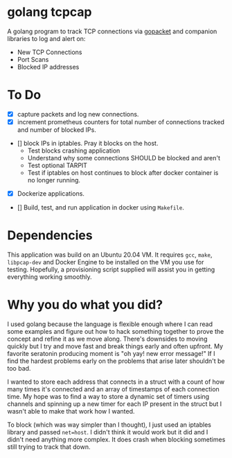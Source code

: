 # golang tcpcap

A golang program to track TCP connections via [gopacket](https://github.com/google/gopacket) and companion libraries to log and alert on:

* New TCP Connections
* Port Scans
* Blocked IP addresses

# To Do

- [x] capture packets and log new connections.
- [x] increment prometheus counters for total number of connections tracked and number of blocked IPs.
- [] block IPs in iptables. Pray it blocks on the host.
    * Test blocks crashing application
    * Understand why some connections SHOULD be blocked and aren't
    * Test optional TARPIT
    * Test if iptables on host continues to block after docker container is no longer running.
- [x] Dockerize applications.
- [] Build, test, and run application in docker using `Makefile`.


# Dependencies

This application was build on an Ubuntu 20.04 VM. It requires `gcc`, `make`, `libpcap-dev` and Docker Engine to be installed on the VM you use for testing. Hopefully, a provisioning script supplied will assist you in getting everything working smoothly.

# Why you do what you did?

I used golang because the language is flexible enough where I can read some examples and figure out how to hack something together to prove the concept and refine it as we move along. There's downsides to moving quickly but I try and move fast and break things early and often upfront. My favorite seratonin producing moment is "oh yay! new error message!" If I find the hardest problems early on the problems that arise later shouldn't be too bad. 

I wanted to store each address that connects in a struct with a count of how many times it's connected and an array of timestamps of each connection time. My hope was to find a way to store a dynamic set of timers using channels and spinning up a new timer for each IP present in the struct but I wasn't able to make that work how I wanted.

To block (which was way simpler than I thought), I just used an iptables library and passed `net=host`. I didn't think it would work but it did and I didn't need anything more complex. It does crash when blocking sometimes still trying to track that down.


